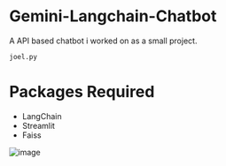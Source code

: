 # Gemini-Langchain-Chatbot
A API based chatbot i worked on as a small project.

    joel.py

# Packages Required
- LangChain
- Streamlit
- Faiss

![image](https://github.com/user-attachments/assets/29eccd1c-a146-4389-ac81-1d57cbb6fce1)
